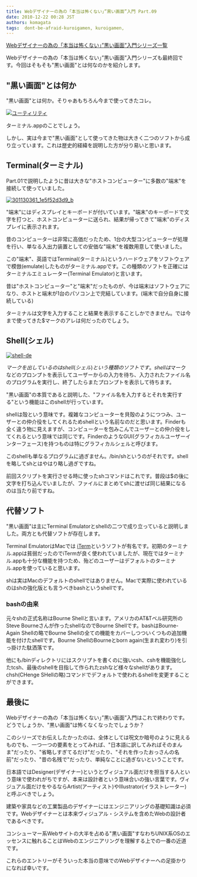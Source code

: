 ```yaml
---
title: Webデザイナーの為の「本当は怖くない」”黒い画面”入門 Part.09
date: 2010-12-22 00:28 JST
authors: komagata
tags:  dont-be-afraid-kuroigamen, kuroigamen, 
---
```

 [Webデザイナーの為の「本当は怖くない」”黒い画面”入門シリーズ一覧](http://fjord.jp/tag/dont-be-afraid-kuroigamen)

Webデザイナーの為の「本当は怖くない」”黒い画面”入門シリーズも最終回です。今回はそもそも"黒い画面"とは何なのかを紹介します。

## "黒い画面"とは何か

"黒い画面"とは何か。そりゃあもちろん今まで使ってきたコレ。

[![ユーティリティ](http://farm6.static.flickr.com/5126/5280028998_a4ddc10191_m.jpg)](http://www.flickr.com/photos/komagata/5280028998/ "ユーティリティ by komagata, on Flickr")

ターミナル.appのことでしょう。

しかし、実は今まで"黒い画面"として使ってきた物は大きく二つのソフトから成り立っています。これは歴史的経緯を説明した方が分り易いと思います。

## Terminal(ターミナル)

Part.01で説明したように昔は大きな"ホストコンピューター"に多数の"端末"を接続して使っていました。

[![301130361_1e5f52d3d9_b](http://farm6.static.flickr.com/5042/5279445725_faeaaa106e.jpg)](http://www.flickr.com/photos/komagata/5279445725/ "301130361\_1e5f52d3d9\_b by komagata, on Flickr")

"端末"にはディスプレイとキーボードが付いています。"端末"のキーボードで文字を打つと、ホストコンピューターに送られ、結果が帰ってきて"端末"のディスプレイに表示されます。

昔のコンピューターは非常に高価だったため、1台の大型コンピューターが処理を行い、単なる入出力装置としての安価な"端末"を複数用意して使いました。

この"端末"、英語ではTerminal(ターミナル)というハードウェアをソフトウェアで模倣(emulate)したものがターミナル.appです。この種類のソフトを正確にはターミナルエミュレーター(Terminal Emulator)と言います。

昔は"ホストコンピューター"と"端末"だったものが、今は端末はソフトウェアになり、ホストと端末が1台のパソコン上で完結しています。(端末で自分自身に接続している)

ターミナルは文字を入力することと結果を表示することしかできません。では今まで使ってきた$マークのアレは何だったのでしょう。

## Shell(シェル)

[![shell-de](http://farm6.static.flickr.com/5043/5280064018_485cb733c8_t.jpg)](http://www.flickr.com/photos/komagata/5280064018/ "shell-de by komagata, on Flickr")

$マークを出しているのはshell(シェル)という種類のソフトです。shellは$マークなどのプロンプトを表示してユーザーからの入力を待ち、入力されたファイル名のプログラムを実行し、終了したらまたプロンプトを表示して待ちます。

"黒い画面"の本質であると説明した、"ファイル名を入力するとそれを実行する"という機能はこのshellが行っています。

shellは殻という意味です。複雑なコンピューターを貝殻のようにつつみ、ユーザーとの仲介役をしてくれるためshellという名前なのだと思います。Finderも全く違う物に見えますが、コンピューターを包みこんでユーザーとの仲介役をしてくれるという意味では同じです。FinderのようなGUI(グラフィカルユーザーインターフェース)を持つものは特にグラフィカルシェルと呼びます。

このshellも単なるプログラムに過ぎません。/bin/shというのがそれです。shellを略してshとはやはり略し過ぎですね。

前回スクリプトを実行させる時に使ったshコマンドはこれです。普段は$の後に文字を打ち込んでいましたが、ファイルにまとめてshに渡せば同じ結果になるのは当たり前ですね。

## 代替ソフト

"黒い画面"は主にTerminal Emulatorとshellの二つで成り立っていると説明しました。両方とも代替ソフトが存在します。

Terminal EmulatorはMacでは [iTerm](http://iterm.sourceforge.net/)というソフトが有名です。初期のターミナル.appは貧弱だったのでiTermが良く使われていましたが、現在ではターミナル.appも十分な機能を持つため、殆どのユーザーはデフォルトのターミナル.appを使っていると思います。

shは実はMacのデフォルトのshellではありません。Macで実際に使われているのはshの強化版とも言うべきbashというshellです。

### bashの由来

元々shの正式名称はBourne Shellと言います。アメリカのAT&Tベル研究所のSteve Bourneさんが作ったshellなのでBourne Shellです。bashはBourne-Again Shellの略でBourne Shellの全ての機能をカバーしつついくつもの追加機能を付けたshellです。Bourne ShellのBourneとborn again(生まれ変わり)を引っ掛けた駄洒落です。  

他にも/binディレクトリにはスクリプトを書くのに強いcsh、cshを機能強化したtcsh、最後のshellを目指して作られたzshなど様々なshellがあります。chsh(CHenge SHellの略)コマンドでデフォルトで使われるshellを変更することができます。

## 最後に

Webデザイナーの為の「本当は怖くない」”黒い画面”入門はこれで終わりです。どうでしょうか、"黒い画面"は怖くなくなったでしょうか？

このシリーズでお伝えしたかったのは、全体としては呪文か暗号のように見えるものでも、一つ一つの要素をとってみれば、"日本語に訳してみればそのまんま"だったり、"省略しすぎてるだけ"だったり、"それを作ったおっさんの名前"だったり、"昔の名残で"だったり、単純なことに過ぎないということです。

日本語ではDesigner(デザイナー)というとヴィジュアル面だけを担当する人という意味で使われがちですが、本来は設計者という意味合いの強い言葉です。ヴィジュアル面だけをやるならArtist(アーティスト)やIllustrator(イラストレーター)と呼ぶべきでしょう。

建築や家具などの工業製品のデザイナーにはエンジニアリングの基礎知識は必須です。Webデザイナーとは本来ヴィジュアル・システムを含めたWebの設計者であるべきです。

コンシューマー系Webサイトの大半を占める"黒い画面"すなわちUNIX系OSのエッセンスに触れることはWebのエンジニアリングを理解する上での一番の近道です。

これらのエントリーがそういった本当の意味でのWebデザイナーへの足掛かりになれば幸いです。